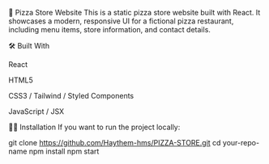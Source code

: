 🍕 Pizza Store Website
This is a static pizza store website built with React. It showcases a modern, responsive UI for a fictional pizza restaurant, including menu items, store information, and contact details.

🛠️ Built With

React

HTML5

CSS3 / Tailwind / Styled Components 

JavaScript / JSX

🧑‍💻 Installation
If you want to run the project locally:

git clone https://github.com/Haythem-hms/PIZZA-STORE.git
cd your-repo-name
npm install
npm start
